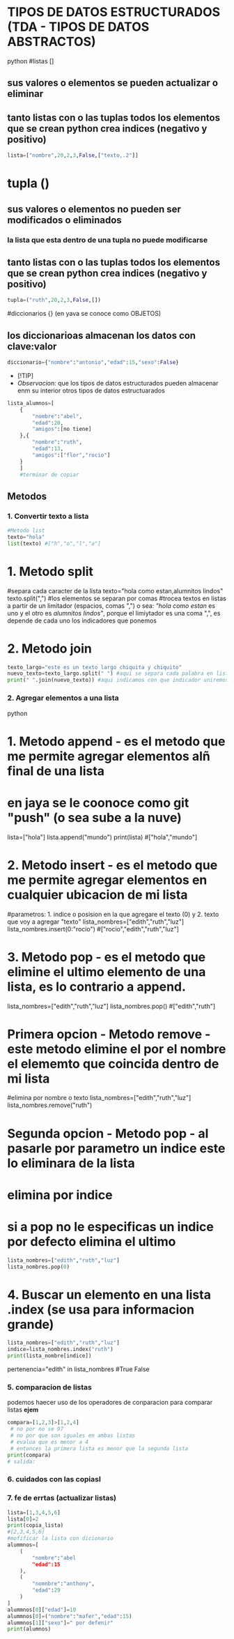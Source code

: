 # TIPOS DE DATOS ESTRUCTURADOS (TDA - TIPOS DE DATOS ABSTRACTOS)
 python
#listas []
## sus valores o elementos se pueden actualizar o eliminar
## tanto listas con o las tuplas todos los elementos que se crean python crea indices (negativo y positivo)
```python
lista=["nombre",20,2,3,False,["texto,.2"]]
```
# tupla ()
## sus valores o elementos no pueden ser modificados o eliminados
### la lista que esta dentro de una tupla no puede modificarse
## tanto listas con o las tuplas todos los elementos que se crean python crea indices (negativo y positivo)
```python
tupla=("ruth",20,2,3,False,[])
```
#diccionarios {} (en yava se conoce como OBJETOS)
## los diccionarioas almacenan los datos con clave:valor
```python
diccionario={"nombre":"antonio","edad":15,"sexo":False}
```
- [!TIP]
- *Observacion:* que los tipos de datos estructurados pueden almacenar enm su interior otros tipos de datos estructuarados

```python
lista_alumnos=[
    {
        "nombre":"abel",
        "edad":20,
        "amigos":[no tiene]
    },{
        "nombre":"ruth",
        "edad":13,
        "amigos":["flor","rocio"]
    }
    ]
    #terminar de copiar

```
## Metodos
### 1. Convertir texto a lista
 ```python
#Metodo list
texto="hola"
list(texto) #["h","o","l","a"]
```
# 1. Metodo split
#separa cada caracter de la lista
texto="hola como estan,alumnitos lindos"
texto.split(",")
#los elementos se separan por comas
#trocea textos en listas a partir de un limitador (espacios, comas ",") o sea: *"hola como estan*  es uno y el otro es *alumnitos lindos"*, porque el limiytador es una coma ",", es depende de cada uno los indicadores    que ponemos

# 2. Metodo join
```python
texto_largo="este es un texto largo chiquita y chiquito"
nuevo_texto=texto_largo.split(" ") #aqui se separa cada palabra en lista []
print(" ".join(nuevo_texto)) #aqui indicamos con que indicador uniremos las palabras
```
### 2. Agregar elementos a una lista
 python
# 1. Metodo append - es el metodo que me permite agregar elementos alñ final de una lista
# en jaya se le coonoce como git "push" (o sea sube a la nuve)
lista=["hola"]
lista.append("mundo")
print(lista) #["hola","mundo"]

# 2. Metodo insert - es el metodo que me permite agregar elementos en cualquier ubicacion de mi lista
#parametros: 1. indice o posision en la que agregare el texto (0) y 2. texto que voy a agregar "texto"
lista_nombres=["edith","ruth","luz"]
lista_nombres.insert(0:"rocio") #["rocio","edith","ruth","luz"]

# 3. Metodo pop - es el metodo que elimine el ultimo elemento de una lista, es lo contrario a append.
lista_nombres=["edith","ruth","luz"]
lista_nombres.pop() #["edith","ruth"]

# Primera opcion - Metodo remove - este metodo elimine el por el nombre el elememto que coincida dentro de mi lista
#elimina por nombre o texto
lista_nombres=["edith","ruth","luz"]
lista_nombres.remove("ruth")

# Segunda opcion - Metodo pop - al pasarle por parametro un indice este lo eliminara de la lista
# elimina por indice
# si a pop no le especificas un indice por defecto elimina el ultimo
```python
lista_nombres=["edith","ruth","luz"]
lista_nombres.pop(0)
```
# 4. Buscar un elemento en una lista .index (se usa para informacion grande)
```python
lista_nombres=["edith","ruth","luz"]
indice=lista_nombres.index("ruth")
print(lista_nombre[indice])
```
pertenencia="edith" in lista_nombres #True False
### 5. comparacion de listas 
podemos haecer uso de los operadores de conparacion para comparar  listas 
**ejem**
```python
compara=[1,2,3]>[1,2,4] 
 # no por no se 97 
 # no por que son iguales en ambas listas 
 # evalua que es menor a 4 
 # entonces la primera lista es menor que la segunda lista
print(compara) 
# salida:
```
### 6. cuidados con las copiasI
### 7. fe de errtas (actualizar listas)
```python
lista=[1,3,4,5,6]
lista[0]=2
print(copia_lista)
#[2,3,4,5,6]
#mofificar la lista con dicionario
alummnos=[
    (
        "nombre":"abel
        "edad":15
    ),
    ( 
        "nomnbre":"anthony",
        "edad":29
    )
]
alummnos[0]["edad"]=10
alummnos[0]=("nombre":"mafer","edad":15)
alummnos[1]["sexo"]=" por defenir"
print(alumnos)
```

